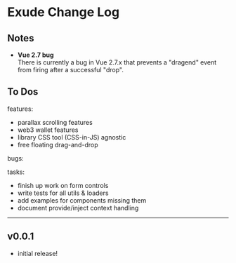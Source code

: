 # Exude Change Log

## Notes

- __Vue 2.7 bug__  
There is currently a bug in Vue 2.7.x that prevents a "dragend" event from firing after a successful "drop".


## To Dos

features:
- parallax scrolling features
- web3 wallet features
- library CSS tool (CSS-in-JS) agnostic
- free floating drag-and-drop

bugs:

tasks:
- finish up work on form controls
- write tests for all utils & loaders
- add examples for components missing them
- document provide/inject context handling


---
## v0.0.1

- initial release!
